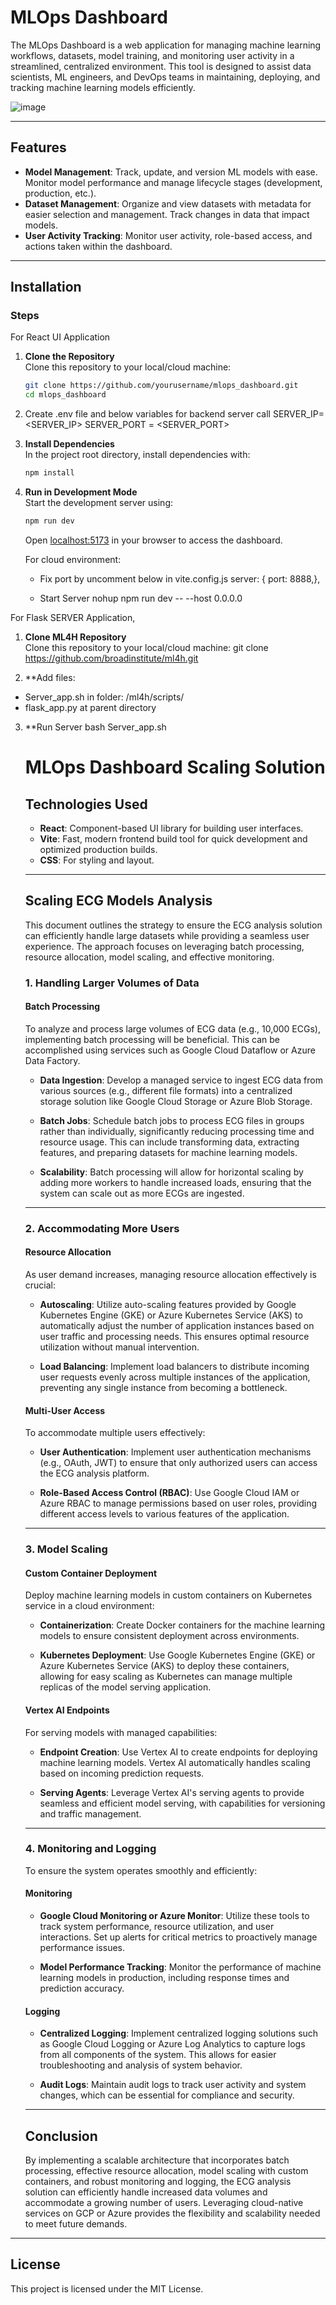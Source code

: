 # MLOps Dashboard

The MLOps Dashboard is a web application for managing machine learning workflows, datasets, model training, and monitoring user activity in a streamlined, centralized environment. This tool is designed to assist data scientists, ML engineers, and DevOps teams in maintaining, deploying, and tracking machine learning models efficiently.

![image](https://github.com/user-attachments/assets/bd6011dc-4c1c-46f8-949d-ffd5a4a39be8)


---

## Features

- **Model Management**: Track, update, and version ML models with ease. Monitor model performance and manage lifecycle stages (development, production, etc.).
- **Dataset Management**: Organize and view datasets with metadata for easier selection and management. Track changes in data that impact models.
- **User Activity Tracking**: Monitor user activity, role-based access, and actions taken within the dashboard.

---

## Installation
### Steps
For React UI Application
1. **Clone the Repository**  
   Clone this repository to your local/cloud machine:
   ```bash
   git clone https://github.com/yourusername/mlops_dashboard.git
   cd mlops_dashboard
   ```

2. Create .env file and below variables for backend server call
    SERVER_IP= <SERVER_IP>
    SERVER_PORT = <SERVER_PORT>

2. **Install Dependencies**  
   In the project root directory, install dependencies with:
   ```bash
   npm install
   ```

3. **Run in Development Mode**  
   Start the development server using:
   ```bash
   npm run dev
   ```
   Open [localhost:5173](http://localhost:5173) in your browser to access the dashboard.

   For cloud environment:
   - Fix port by uncomment below in vite.config.js
   server: {  port: 8888,},

   - Start Server
   nohup npm run dev -- --host 0.0.0.0


For Flask SERVER Application,
1. **Clone ML4H Repository**  
    Clone this repository to your local/cloud machine:
    git clone https://github.com/broadinstitute/ml4h.git

2. **Add files:
  - Server_app.sh in folder: /ml4h/scripts/
  - flask_app.py at parent directory

3. **Run Server
    bash Server_app.sh

    # MLOps Dashboard Scaling Solution

    ## Technologies Used

    - **React**: Component-based UI library for building user interfaces.
    - **Vite**: Fast, modern frontend build tool for quick development and optimized production builds.
    - **CSS**: For styling and layout.

    ---

    ## Scaling ECG Models Analysis

    This document outlines the strategy to ensure the ECG analysis solution can efficiently handle large datasets while providing a seamless user experience. The approach focuses on leveraging batch processing, resource allocation, model scaling, and effective monitoring.

    ### 1. Handling Larger Volumes of Data

    #### Batch Processing

    To analyze and process large volumes of ECG data (e.g., 10,000 ECGs), implementing batch processing will be beneficial. This can be accomplished using services such as Google Cloud Dataflow or Azure Data Factory.

    - **Data Ingestion**: Develop a managed service to ingest ECG data from various sources (e.g., different file formats) into a centralized storage solution like Google Cloud Storage or Azure Blob Storage.

    - **Batch Jobs**: Schedule batch jobs to process ECG files in groups rather than individually, significantly reducing processing time and resource usage. This can include transforming data, extracting features, and preparing datasets for machine learning models.

    - **Scalability**: Batch processing will allow for horizontal scaling by adding more workers to handle increased loads, ensuring that the system can scale out as more ECGs are ingested.

    ---

    ### 2. Accommodating More Users

    #### Resource Allocation

    As user demand increases, managing resource allocation effectively is crucial:

    - **Autoscaling**: Utilize auto-scaling features provided by Google Kubernetes Engine (GKE) or Azure Kubernetes Service (AKS) to automatically adjust the number of application instances based on user traffic and processing needs. This ensures optimal resource utilization without manual intervention.

    - **Load Balancing**: Implement load balancers to distribute incoming user requests evenly across multiple instances of the application, preventing any single instance from becoming a bottleneck.

    #### Multi-User Access

    To accommodate multiple users effectively:

    - **User Authentication**: Implement user authentication mechanisms (e.g., OAuth, JWT) to ensure that only authorized users can access the ECG analysis platform.

    - **Role-Based Access Control (RBAC)**: Use Google Cloud IAM or Azure RBAC to manage permissions based on user roles, providing different access levels to various features of the application.

    ---

    ### 3. Model Scaling

    #### Custom Container Deployment

    Deploy machine learning models in custom containers on Kubernetes service in a cloud environment:

    - **Containerization**: Create Docker containers for the machine learning models to ensure consistent deployment across environments.

    - **Kubernetes Deployment**: Use Google Kubernetes Engine (GKE) or Azure Kubernetes Service (AKS) to deploy these containers, allowing for easy scaling as Kubernetes can manage multiple replicas of the model serving application.

    #### Vertex AI Endpoints

    For serving models with managed capabilities:

    - **Endpoint Creation**: Use Vertex AI to create endpoints for deploying machine learning models. Vertex AI automatically handles scaling based on incoming prediction requests.

    - **Serving Agents**: Leverage Vertex AI's serving agents to provide seamless and efficient model serving, with capabilities for versioning and traffic management.

    ---

    ### 4. Monitoring and Logging

    To ensure the system operates smoothly and efficiently:

    #### Monitoring

    - **Google Cloud Monitoring or Azure Monitor**: Utilize these tools to track system performance, resource utilization, and user interactions. Set up alerts for critical metrics to proactively manage performance issues.

    - **Model Performance Tracking**: Monitor the performance of machine learning models in production, including response times and prediction accuracy.

    #### Logging

    - **Centralized Logging**: Implement centralized logging solutions such as Google Cloud Logging or Azure Log Analytics to capture logs from all components of the system. This allows for easier troubleshooting and analysis of system behavior.

    - **Audit Logs**: Maintain audit logs to track user activity and system changes, which can be essential for compliance and security.

    ---

    ## Conclusion

    By implementing a scalable architecture that incorporates batch processing, effective resource allocation, model scaling with custom containers, and robust monitoring and logging, the ECG analysis solution can efficiently handle increased data volumes and accommodate a growing number of users. Leveraging cloud-native services on GCP or Azure provides the flexibility and scalability needed to meet future demands.



---

## License

This project is licensed under the MIT License.
